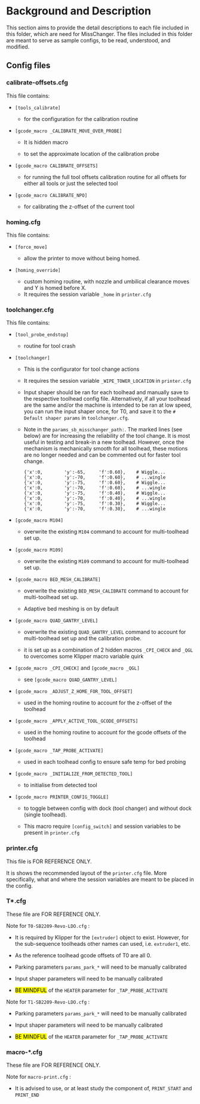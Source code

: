 # Background and Description

This section aims to provide the detail descriptions to each file included in this folder, which are need for MissChanger. The files included in this folder are meant to serve as sample configs, to be read, understood, and modified.

## Config files

### calibrate-offsets.cfg

This file contains:

* `[tools_calibrate]` 
  
  * for the configuration for the calibration routine

* `[gcode_macro _CALIBRATE_MOVE_OVER_PROBE]` 
  
  * It is hidden macro
  
  * to set the approximate location of the calibration probe

* `[gcode_macro CALIBRATE_OFFSETS]`
  
  * for running the full tool offsets calibration routine for all offsets for either all tools or just the selected tool

* `[gcode_macro CALIBRATE_NPO]`
  
  * for calibrating the z-offset of the current tool

### homing.cfg

This file contains:

* `[force_move]`
  
  * allow the printer to move without being homed.

* `[homing_override]`
  
  * custom homing routine, with nozzle and umbilical clearance moves and Y is homed before X.
  * It requires the session variable `_home` in `printer.cfg`

### toolchanger.cfg

This file contains:

* `[tool_probe_endstop]`
  
  * routine for tool crash

* `[toolchanger]`
  
  * This is the configurator for tool change actions
  
  * It requires the session variable `_WIPE_TOWER_LOCATION` in `printer.cfg`
  
  * Input shaper should be ran for each toolhead and manually save to the respective toolhead config file. Alternatively, if all your toolhead are the same and/or the machine is intended to be ran at low speed, you can run the input shaper once, for T0, and save it to the `# Default shaper params` in `toolchanger.cfg`.
  
  * Note in the `params_sb_misschanger_path:`. The marked lines (see below) are for increasing the reliability of the tool change. It is most useful in testing and break-in a new toolhead. However, once the mechanism is mechanically smooth for all toolhead, these motions are no longer needed and can be commented out for faster tool change.
    
    ```
    {'x':0,        'y':-65,     'f':0.60},    # Wiggle...
    {'x':0,        'y':-70,     'f':0.60},    # ...wingle
    {'x':0,        'y':-75,     'f':0.60},    # Wiggle...
    {'x':0,        'y':-70,     'f':0.60},    # ...wingle
    {'x':0,        'y':-75,     'f':0.40},    # Wiggle...
    {'x':0,        'y':-70,     'f':0.40},    # ...wingle
    {'x':0,        'y':-75,     'f':0.30},    # Wiggle...
    {'x':0,        'y':-70,     'f':0.30},    # ...wingle
    ```

* `[gcode_macro M104]`
  
  * overwrite the existing `M104` command to account for multi-toolhead set up.

* `[gcode_macro M109]`
  
  * overwrite the existing `M109` command to account for multi-toolhead set up.

* `[gcode_macro BED_MESH_CALIBRATE]`
  
  * overwrite the existing `BED_MESH_CALIBRATE` command to account for multi-toolhead set up.
  
  * Adaptive bed meshing is on by default

* `[gcode_macro QUAD_GANTRY_LEVEL]`
  
  * overwrite the existing `QUAD_GANTRY_LEVEL` command to account for multi-toolhead set up and the calibration probe.
  
  * it is set up as a combination of 2 hidden macros `_CPI_CHECK` and `_QGL` to overcomes some Klipper macro variable quirk

* `[gcode_macro _CPI_CHECK]` and `[gcode_macro _QGL]`
  
  * see `[gcode_macro QUAD_GANTRY_LEVEL]`

* `[gcode_macro _ADJUST_Z_HOME_FOR_TOOL_OFFSET]`
  
  * used in the homing routine to account for the z-offset of the toolhead

* `[gcode_macro _APPLY_ACTIVE_TOOL_GCODE_OFFSETS]`
  
  * used in the homing routine to account for the gcode offsets of the toolhead

* `[gcode_macro _TAP_PROBE_ACTIVATE]`
  
  * used in each toolhead config to ensure safe temp for bed probing

* `[gcode_macro _INITIALIZE_FROM_DETECTED_TOOL]`
  
  * to initialise from detected tool

* `[gcode_macro PRINTER_CONFIG_TOGGLE]`
  
  * to toggle between config with dock (tool changer) and without dock (single toolhead).
  
  * This macro require `[config_switch]` and session variables to be present in `printer.cfg` 

### printer.cfg

This file is FOR REFERENCE ONLY.

It is shows the recommended layout of the `printer.cfg` file. More specifically, what and where the session variables are meant to be placed in the config.

### T*.cfg

These file are FOR REFERENCE ONLY.

Note for `T0-SB2209-Revo-LDO.cfg` :

* It is required by Klipper for the `[extruder]` object to exist. However, for the sub-sequence toolheads other names can used, i.e. `extruder1`, etc.

* As the reference toolhead gcode offsets of T0 are all 0.

* Parking parameters `params_park_*` will need to be manually calibrated

* Input shaper parameters will need to be manually calibrated

* <mark>BE MINDFUL</mark> of the `HEATER` parameter for `_TAP_PROBE_ACTIVATE`

Note for `T1-SB2209-Revo-LDO.cfg` :

* Parking parameters `params_park_*` will need to be manually calibrated

* Input shaper parameters will need to be manually calibrated

* <mark>BE MINDFUL</mark> of the `HEATER` parameter for `_TAP_PROBE_ACTIVATE`

### macro-*.cfg

These file are FOR REFERENCE ONLY.

Note for `macro-print.cfg` :

* It is advised to use, or at least study the component of, `PRINT_START` and `PRINT_END`
